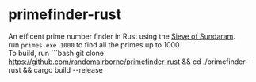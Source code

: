 # primefinder-rust
An efficent prime number finder in Rust using the [Sieve of Sundaram](https://wikipedia.org/wiki/Sieve_of_Sundaram). \
run `primes.exe 1000` to find all the primes up to 1000 \
To build, run ```bash
git clone https://github.com/randomairborne/primefinder-rust && cd ./primefinder-rust && cargo build --release
```
